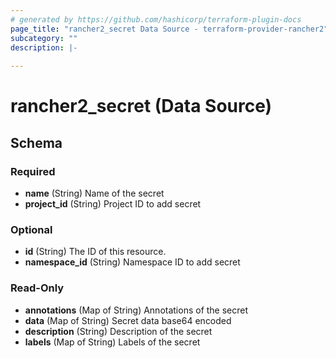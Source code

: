```yaml
---
# generated by https://github.com/hashicorp/terraform-plugin-docs
page_title: "rancher2_secret Data Source - terraform-provider-rancher2"
subcategory: ""
description: |-
  
---
```


# rancher2_secret (Data Source)





<!-- schema generated by tfplugindocs -->
## Schema

### Required

- **name** (String) Name of the secret
- **project_id** (String) Project ID to add secret

### Optional

- **id** (String) The ID of this resource.
- **namespace_id** (String) Namespace ID to add secret

### Read-Only

- **annotations** (Map of String) Annotations of the secret
- **data** (Map of String) Secret data base64 encoded
- **description** (String) Description of the secret
- **labels** (Map of String) Labels of the secret


